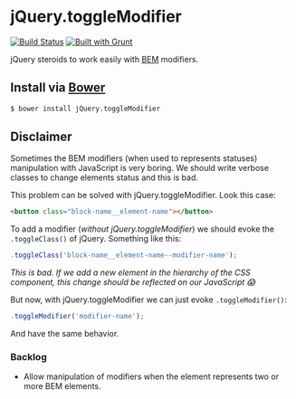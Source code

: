 # jQuery.toggleModifier

[![Build Status](https://travis-ci.org/viniciusalmeida/jQuery.toggleModifier.svg)](https://travis-ci.org/viniciusalmeida/jQuery.toggleModifier)
[![Built with Grunt](https://cdn.gruntjs.com/builtwith.png)](http://gruntjs.com/)

jQuery steroids to work easily with [BEM](https://en.bem.info/method/) modifiers.

## Install via [Bower](http://bower.io)

```bash
$ bower install jQuery.toggleModifier
```

## Disclaimer

Sometimes the BEM modifiers (when used to represents statuses) manipulation with JavaScript is very boring. We should write verbose classes to change elements status and this is bad.

This problem can be solved with jQuery.toggleModifier. Look this case:

```html
<button class="block-name__element-name"></button>
```

To add a modifier (*without jQuery.toggleModifier*) we should evoke the `.toggleClass()` of jQuery. Something like this:

```javascript
.toggleClass('block-name__element-name--modifier-name');
```

_This is bad. If we add a new element in the hierarchy of the CSS component, this change should be reflected on our JavaScript :scream:_

But now, with jQuery.toggleModifier we can just evoke `.toggleModifier()`:

```javascript
.toggleModifier('modifier-name');
```

And have the same behavior.

### Backlog

- Allow manipulation of modifiers when the element represents two or more BEM elements.
